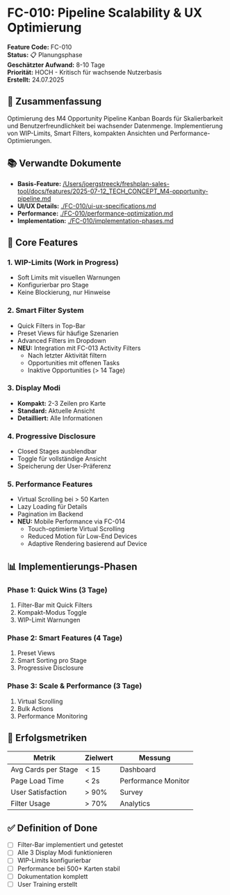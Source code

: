 # FC-010: Pipeline Scalability & UX Optimierung

**Feature Code:** FC-010  
**Status:** 📋 Planungsphase  
**Geschätzter Aufwand:** 8-10 Tage  
**Priorität:** HOCH - Kritisch für wachsende Nutzerbasis  
**Erstellt:** 24.07.2025  

## 🎯 Zusammenfassung

Optimierung des M4 Opportunity Pipeline Kanban Boards für Skalierbarkeit und Benutzerfreundlichkeit bei wachsender Datenmenge. Implementierung von WIP-Limits, Smart Filters, kompakten Ansichten und Performance-Optimierungen.

## 📚 Verwandte Dokumente

- **Basis-Feature:** [/Users/joergstreeck/freshplan-sales-tool/docs/features/2025-07-12_TECH_CONCEPT_M4-opportunity-pipeline.md](/Users/joergstreeck/freshplan-sales-tool/docs/features/2025-07-12_TECH_CONCEPT_M4-opportunity-pipeline.md)
- **UI/UX Details:** [./FC-010/ui-ux-specifications.md](./FC-010/ui-ux-specifications.md)
- **Performance:** [./FC-010/performance-optimization.md](./FC-010/performance-optimization.md)
- **Implementation:** [./FC-010/implementation-phases.md](./FC-010/implementation-phases.md)

## 🎨 Core Features

### 1. WIP-Limits (Work in Progress)
- Soft Limits mit visuellen Warnungen
- Konfigurierbar pro Stage
- Keine Blockierung, nur Hinweise

### 2. Smart Filter System
- Quick Filters in Top-Bar
- Preset Views für häufige Szenarien
- Advanced Filters im Dropdown
- **NEU:** Integration mit FC-013 Activity Filters
  - Nach letzter Aktivität filtern
  - Opportunities mit offenen Tasks
  - Inaktive Opportunities (> 14 Tage)

### 3. Display Modi
- **Kompakt:** 2-3 Zeilen pro Karte
- **Standard:** Aktuelle Ansicht
- **Detailliert:** Alle Informationen

### 4. Progressive Disclosure
- Closed Stages ausblendbar
- Toggle für vollständige Ansicht
- Speicherung der User-Präferenz

### 5. Performance Features
- Virtual Scrolling bei > 50 Karten
- Lazy Loading für Details
- Pagination im Backend
- **NEU:** Mobile Performance via FC-014
  - Touch-optimierte Virtual Scrolling
  - Reduced Motion für Low-End Devices
  - Adaptive Rendering basierend auf Device

## 📊 Implementierungs-Phasen

### Phase 1: Quick Wins (3 Tage)
1. Filter-Bar mit Quick Filters
2. Kompakt-Modus Toggle
3. WIP-Limit Warnungen

### Phase 2: Smart Features (4 Tage)
1. Preset Views
2. Smart Sorting pro Stage
3. Progressive Disclosure

### Phase 3: Scale & Performance (3 Tage)
1. Virtual Scrolling
2. Bulk Actions
3. Performance Monitoring

## 🎯 Erfolgsmetriken

| Metrik | Zielwert | Messung |
|--------|----------|---------|
| Avg Cards per Stage | < 15 | Dashboard |
| Page Load Time | < 2s | Performance Monitor |
| User Satisfaction | > 90% | Survey |
| Filter Usage | > 70% | Analytics |

## ✅ Definition of Done

- [ ] Filter-Bar implementiert und getestet
- [ ] Alle 3 Display Modi funktionieren
- [ ] WIP-Limits konfigurierbar
- [ ] Performance bei 500+ Karten stabil
- [ ] Dokumentation komplett
- [ ] User Training erstellt
